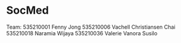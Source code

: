 # SocMed
Team:
535210001 Fenny Jong
535210006 Vachell Christiansen Chai
535210018 Naramia Wijaya
535210036 Valerie Vanora Susilo
